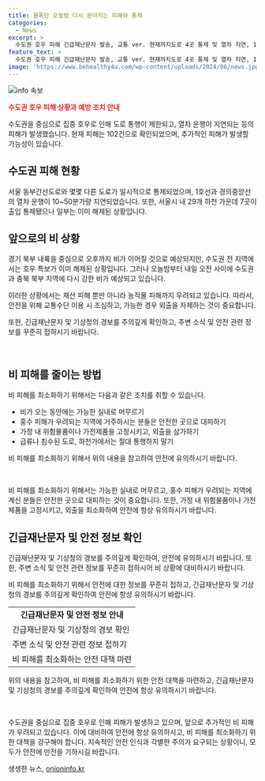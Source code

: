 ```yaml
---
title: 물폭탄 오늘밤 다시 쏟아지는 피해와 통제
categories:
  - News
excerpt: >
  수도권 호우 피해 긴급재난문자 발송, 교통 ver. 현재까지도로 4곳 통제 및 열차 지연, 102건 피해 발생. 내일(18일) 새로운 호우 예상, 농작물 피해 우려.
feature_text: >
  수도권 호우 피해 긴급재난문자 발송, 교통 ver. 현재까지도로 4곳 통제 및 열차 지연, 102건 피해 발생. 내일(18일) 새로운 호우 예상, 농작물 피해 우려.
image: 'https://www.behealthy4u.com/wp-content/uploads/2024/06/news.jpg'
---
```


<p><img src="https://www.behealthy4u.com/wp-content/uploads/2024/06/news.jpg" alt="info 속보" /></p>

<p><b><span style="color: #ee2323;">수도권 호우 피해 상황과 예방 조치 안내</span></b></p>

<p>수도권을 중심으로 집중 호우로 인해 도로 통행이 제한되고, 열차 운행이 지연되는 등의 피해가 발생했습니다. 현재 피해는 102건으로 확인되었으며, 추가적인 피해가 발생할 가능성이 있습니다.</p>

<h2 data-ke-size="size26">수도권 피해 현황</h2>

<p>서울 동부간선도로와 몇몇 다른 도로가 일시적으로 통제되었으며, 1호선과 경의중앙선의 열차 운행이 10~50분가량 지연되었습니다. 또한, 서울시 내 29개 하천 가운데 7곳이 출입 통제됐으나 일부는 이미 해제된 상황입니다.</p>

<h2 data-ke-size="size26">앞으로의 비 상황</h2>

<p>경기 북부 내륙을 중심으로 오후까지 비가 이어질 것으로 예상되지만, 수도권 전 지역에서는 호우 특보가 이미 해제된 상황입니다. 그러나 오늘밤부터 내일 오전 사이에 수도권과 충북 북부 지역에 다시 강한 비가 예상되고 있습니다.</p>

<p>이러한 상황에서는 재산 피해 뿐만 아니라 농작물 피해까지 우려되고 있습니다. 따라서, 안전을 위해 교통수단 이용 시 조심하고, 가능한 경우 외출을 자제하는 것이 중요합니다.</p>

<p>또한, 긴급재난문자 및 기상청의 경보를 주의깊게 확인하고, 주변 소식 및 안전 관련 정보를 꾸준히 접하시기 바랍니다.</p>

<p data-ke-size="size16">&nbsp;</p>

<h2 data-ke-size="size26">비 피해를 줄이는 방법</h2>

<p>비 피해를 최소화하기 위해서는 다음과 같은 조치를 취할 수 있습니다.</p>

<ul>
<li>비가 오는 동안에는 가능한 실내로 머무르기</li>
<li>홍수 피해가 우려되는 지역에 거주하시는 분들은 안전한 곳으로 대피하기</li>
<li>가정 내 위험물품이나 가전제품을 고정시키고, 외출을 삼가하기</li>
<li>급류나 침수된 도로, 하천가에서는 절대 통행하지 말기</li>
</ul>

<p>비 피해를 최소화하기 위해서 위의 내용을 참고하여 안전에 유의하시기 바랍니다.</p>

<p data-ke-size="size16">&nbsp;</p>

<p>비 피해를 최소화하기 위해서는 가능한 실내로 머무르고, 홍수 피해가 우려되는 지역에 계신 분들은 안전한 곳으로 대피하는 것이 중요합니다. 또한, 가정 내 위험물품이나 가전제품을 고정시키고, 외출을 최소화하여 안전에 항상 유의하시기 바랍니다.</p>

<h2 data-ke-size="size26">긴급재난문자 및 안전 정보 확인</h2>

<p>긴급재난문자 및 기상청의 경보를 주의깊게 확인하여, 안전에 유의하시기 바랍니다. 또한, 주변 소식 및 안전 관련 정보를 꾸준히 접하시어 비 상황에 대비하시기 바랍니다.</p>

<p>비 피해를 최소화하기 위해서 안전에 대한 정보를 꾸준히 접하고, 긴급재난문자 및 기상청의 경보를 주의깊게 확인하여 안전에 항상 유의하시기 바랍니다.</p>

<table>
<tbody>
<tr>
<td style="text-align: center; height: 17px;"><b>긴급재난문자 및 안전 정보 안내</b></td>
</tr>
<tr>
<td style="text-align: left; height: 17px;">긴급재난문자 및 기상청의 경보 확인</td>
</tr>
<tr>
<td style="text-align: left; height: 17px;">주변 소식 및 안전 관련 정보 접하기</td>
</tr>
<tr>
<td style="text-align: left; height: 17px;">비 피해를 최소화하는 안전 대책 마련</td>
</tr>
</tbody>
</table>

<p>위의 내용을 참고하여, 비 피해를 최소화하기 위한 안전 대책을 마련하고, 긴급재난문자 및 기상청의 경보를 주의깊게 확인하여 안전에 항상 유의하시기 바랍니다.</p>

<p data-ke-size="size16">&nbsp;</p>

<p>수도권을 중심으로 집중 호우로 인해 피해가 발생하고 있으며, 앞으로 추가적인 비 피해가 우려되고 있습니다. 이에 대비하여 안전에 항상 유의하시고, 비 피해를 최소화하기 위한 대책을 강구해야 합니다. 지속적인 안전 인식과 각별한 주의가 요구되는 상황이니, 모두가 안전에 만전을 기하시길 바랍니다.</p>
생생한 뉴스, <a href="https://onioninfo.kr" rel="dofollow">onioninfo.kr</a>


